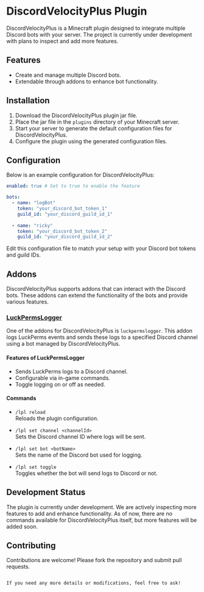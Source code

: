 # DiscordVelocityPlus Plugin

DiscordVelocityPlus is a Minecraft plugin designed to integrate multiple Discord bots with your server. The project is currently under development with plans to inspect and add more features.

## Features

- Create and manage multiple Discord bots.
- Extendable through addons to enhance bot functionality.

## Installation

1. Download the DiscordVelocityPlus plugin jar file.
2. Place the jar file in the `plugins` directory of your Minecraft server.
3. Start your server to generate the default configuration files for DiscordVelocityPlus.
4. Configure the plugin using the generated configuration files.

## Configuration

Below is an example configuration for DiscordVelocityPlus:

```yaml
enabled: true # Set to true to enable the feature

bots:
  - name: "logBot"
    token: "your_discord_bot_token_1"
    guild_id: "your_discord_guild_id_1"
  
  - name: "ricky"
    token: "your_discord_bot_token_2"
    guild_id: "your_discord_guild_id_2"
```

Edit this configuration file to match your setup with your Discord bot tokens and guild IDs.

## Addons

DiscordVelocityPlus supports addons that can interact with the Discord bots. These addons can extend the functionality of the bots and provide various features.

### [LuckPermsLogger](https://github.com/OfficialRikiDev/LuckPermsLogger) 

One of the addons for DiscordVelocityPlus is `luckpermslogger`. This addon logs LuckPerms events and sends these logs to a specified Discord channel using a bot managed by DiscordVelocityPlus.

#### Features of LuckPermsLogger

- Sends LuckPerms logs to a Discord channel.
- Configurable via in-game commands.
- Toggle logging on or off as needed.

#### Commands

- `/lpl reload`  
  Reloads the plugin configuration.

- `/lpl set channel <channelId>`  
  Sets the Discord channel ID where logs will be sent.

- `/lpl set bot <botName>`  
  Sets the name of the Discord bot used for logging.

- `/lpl set toggle`  
  Toggles whether the bot will send logs to Discord or not.

## Development Status

The plugin is currently under development. We are actively inspecting more features to add and enhance functionality. As of now, there are no commands available for DiscordVelocityPlus itself, but more features will be added soon.

## Contributing

Contributions are welcome! Please fork the repository and submit pull requests.

```

If you need any more details or modifications, feel free to ask!
